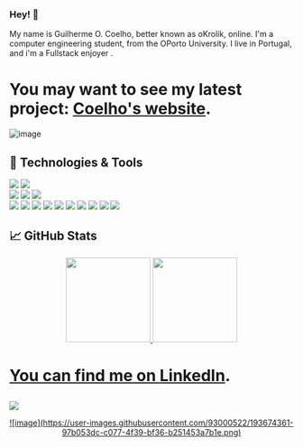 ### Hey! 👋

My name is Guilherme O. Coelho, better known as oKrolik, online. I'm a computer engineering student, from the OPorto University. I live in Portugal, and i'm a Fullstack enjoyer . 



# You may want to see my latest project: [Coelho's website][2].

![image](https://user-images.githubusercontent.com/93000522/193672667-ec64323f-52a2-4c70-b52e-003ea15afcd5.png)

## 🔧 Technologies & Tools

![](https://img.shields.io/badge/OS-Linux-informational?style=flat&logo=linux&logoColor=a9fef7&color=important)
![](https://img.shields.io/badge/OS-Windows-informational?style=flat&logo=windows&logoColor=a9fef7&color=important)   
![](https://img.shields.io/badge/Editor-IntelliJ_IDEA-informational?style=flat&logo=intellij-idea&logoColor=a9fef7&color=important)
![](https://img.shields.io/badge/Editor-pycharm-informational?style=flat&logo=intellij-idea&logoColor=a9fef7&color=important)
![](https://img.shields.io/badge/Editor-VSCode-informational?style=flat&logo=visual-studio-code&logoColor=a9fef7&color=important)   
![](https://img.shields.io/badge/Code-Java-informational?style=flat&logo=java&logoColor=a9fef7&color=important)
![](https://img.shields.io/badge/Code-CSS-informational?style=flat&logo=css3&logoColor=a9fef7&color=important)
![](https://img.shields.io/badge/Code-HTML-informational?style=flat&logo=html5&logoColor=a9fef7&color=important)
![](https://img.shields.io/badge/Code-JavaScript-informational?style=flat&logo=javascript&logoColor=a9fef7&color=important)
![](https://img.shields.io/badge/Code-C++-informational?style=flat&logo=c&logoColor=a9fef7&color=important)
![](https://img.shields.io/badge/Code-C-informational?style=flat&logo=c&logoColor=a9fef7&color=important)
![](https://img.shields.io/badge/Code-django-informational?style=flat&logo=c&logoColor=a9fef7&color=important)
![](https://img.shields.io/badge/Code-python-informational?style=flat&logo=c&logoColor=a9fef7&color=important)
![](https://img.shields.io/badge/Code-haskell-informational?style=flat&logo=c&logoColor=a9fef7&color=important)
![](https://img.shields.io/badge/Tools-PostgreSQL-informational?style=flat&logo=postgresql&logoColor=a9fef7&color=important)

## &#x1f4c8; GitHub Stats

<div align="center">
  <a href="https://github.com/oKrolik">
  <img height="150em" src="https://github-readme-stats.vercel.app/api?username=oKrolik&show_icons=true&theme=dracula&include_all_commits=true&count_private=true"/>
  <img height="150em" src="https://github-readme-stats.vercel.app/api/top-langs/?username=oKrolik&layout=compact&langs_count=7&theme=dracula"/>
</div>

# <p align="left">You can find me on [LinkedIn][1].</p>
<a align="right" href="https://www.linkedin.com/in/guilherme-coelho-a044ab1b6/" target="_blank"><img src="https://img.shields.io/badge/-LinkedIn-%230077B5?style=for-the-badge&logo=linkedin&logoColor=white" target="_blank"></a>


<div align="center">
  <a href="[[https://github.com/oKrolik](https://www.linkedin.com/in/guilherme-coelho-a044ab1b6/)](https://www.linkedin.com/in/guilherme-coelho-a044ab1b6/)">
  ![image](https://user-images.githubusercontent.com/93000522/193674361-97b053dc-c077-4f39-bf36-b251453a7b1e.png)</a>
</div>
  

[1]: https://www.linkedin.com/in/guilherme-coelho-a044ab1b6/
[2]: http://gcoelho.epizy.com/
